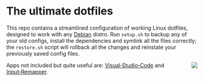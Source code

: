# The ultimate dotfiles

This repo contains a streamlined configuration of working Linux dotfiles, designed to work with any [Debian](https://www.debian.org) distro. Run `setup.sh` to backup any of your old configs, install the dependencies and symlink all the files correctly; the `restore.sh` script will rollback all the changes and reinstate your previously saved config files.

<img align="right" src="https://www.debian.org/logos/button-mini.png">

Apps not included but quite useful are: [Visual&#x2011;Studio&#x2011;Code](https://code.visualstudio.com) and [Input&#x2011;Remapper](https://github.com/sezanzeb/input-remapper).
